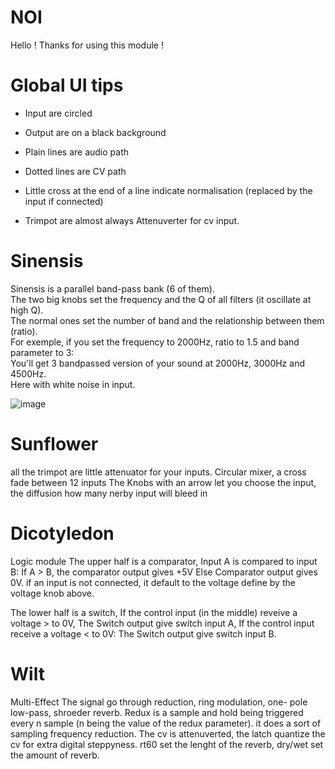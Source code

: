 # NOI

Hello !
Thanks for using this module !

# Global UI tips
- Input are circled

- Output are on a black background

- Plain lines are audio path

- Dotted lines are CV path

- Little cross at the end of a line indicate normalisation (replaced by the input if connected)

- Trimpot are almost always Attenuverter for cv input.

# Sinensis

Sinensis is a parallel band-pass bank (6 of them).<br>
The two big knobs set the frequency and the Q of all filters (it oscillate at high Q).<br>
The normal ones set the number of band and the relationship between them (ratio).<br>
For exemple, if you set the frequency to 2000Hz, ratio to 1.5 and band parameter to 3:<br>
You'll get 3 bandpassed version of your sound at 2000Hz, 3000Hz and 4500Hz.<br>
Here with white noise in input.<br>

![image](https://user-images.githubusercontent.com/117636251/212921153-b8240dd6-806a-485d-9e3d-f4fb1ce3b8fb.png)


# Sunflower

all the trimpot are little attenuator for your inputs. 
Circular mixer, a cross fade between 12 inputs
The Knobs with an arrow let you choose the input, the diffusion how many nerby input will bleed in


# Dicotyledon
Logic module
The upper half is a comparator, 
Input A is compared to input B: 
If A > B, the comparator output gives +5V
Else Comparator output gives 0V.
if an input is not connected, it default to the voltage define by the voltage knob above.

The lower half is a switch, 
If the control input (in the middle) reveive a voltage > to 0V,
The Switch output give switch input A, 
If the control input receive a voltage < to 0V:
The Switch output give switch input B.


# Wilt
Multi-Effect
The signal go through reduction, ring modulation, one- pole low-pass, shroeder reverb.
Redux is a sample and hold being triggered every n sample (n being the value of the redux parameter).
it does a sort of sampling frequency reduction. 
The cv is attenuverted, the latch quantize the cv for extra digital steppyness.
rt60 set the lenght of the reverb, dry/wet set the amount of reverb.
